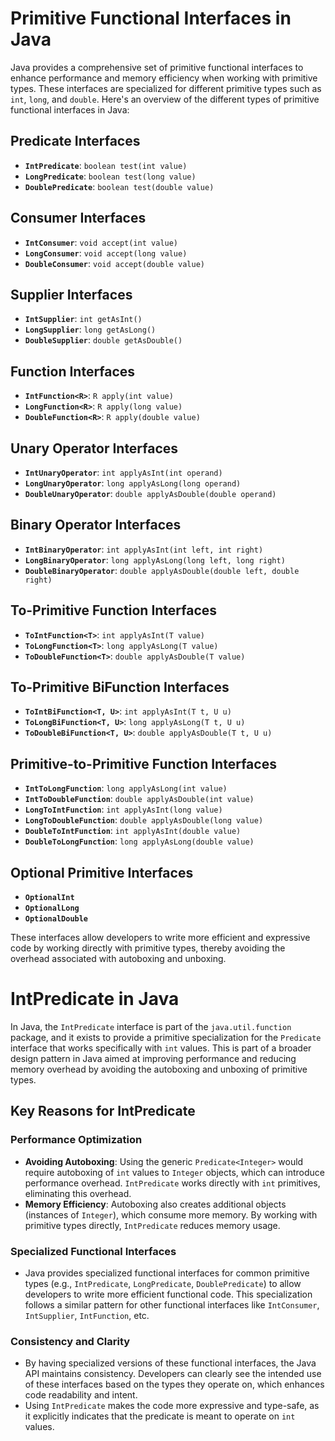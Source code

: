 # Primitive Functional Interfaces in Java

Java provides a comprehensive set of primitive functional interfaces to enhance performance and memory efficiency when working with primitive types. These interfaces are specialized for different primitive types such as `int`, `long`, and `double`. Here's an overview of the different types of primitive functional interfaces in Java:

## Predicate Interfaces
- **`IntPredicate`**: `boolean test(int value)`
- **`LongPredicate`**: `boolean test(long value)`
- **`DoublePredicate`**: `boolean test(double value)`

## Consumer Interfaces
- **`IntConsumer`**: `void accept(int value)`
- **`LongConsumer`**: `void accept(long value)`
- **`DoubleConsumer`**: `void accept(double value)`

## Supplier Interfaces
- **`IntSupplier`**: `int getAsInt()`
- **`LongSupplier`**: `long getAsLong()`
- **`DoubleSupplier`**: `double getAsDouble()`

## Function Interfaces
- **`IntFunction<R>`**: `R apply(int value)`
- **`LongFunction<R>`**: `R apply(long value)`
- **`DoubleFunction<R>`**: `R apply(double value)`

## Unary Operator Interfaces
- **`IntUnaryOperator`**: `int applyAsInt(int operand)`
- **`LongUnaryOperator`**: `long applyAsLong(long operand)`
- **`DoubleUnaryOperator`**: `double applyAsDouble(double operand)`

## Binary Operator Interfaces
- **`IntBinaryOperator`**: `int applyAsInt(int left, int right)`
- **`LongBinaryOperator`**: `long applyAsLong(long left, long right)`
- **`DoubleBinaryOperator`**: `double applyAsDouble(double left, double right)`

## To-Primitive Function Interfaces
- **`ToIntFunction<T>`**: `int applyAsInt(T value)`
- **`ToLongFunction<T>`**: `long applyAsLong(T value)`
- **`ToDoubleFunction<T>`**: `double applyAsDouble(T value)`

## To-Primitive BiFunction Interfaces
- **`ToIntBiFunction<T, U>`**: `int applyAsInt(T t, U u)`
- **`ToLongBiFunction<T, U>`**: `long applyAsLong(T t, U u)`
- **`ToDoubleBiFunction<T, U>`**: `double applyAsDouble(T t, U u)`

## Primitive-to-Primitive Function Interfaces
- **`IntToLongFunction`**: `long applyAsLong(int value)`
- **`IntToDoubleFunction`**: `double applyAsDouble(int value)`
- **`LongToIntFunction`**: `int applyAsInt(long value)`
- **`LongToDoubleFunction`**: `double applyAsDouble(long value)`
- **`DoubleToIntFunction`**: `int applyAsInt(double value)`
- **`DoubleToLongFunction`**: `long applyAsLong(double value)`

## Optional Primitive Interfaces
- **`OptionalInt`**
- **`OptionalLong`**
- **`OptionalDouble`**

These interfaces allow developers to write more efficient and expressive code by working directly with primitive types, thereby avoiding the overhead associated with autoboxing and unboxing.

# IntPredicate in Java

In Java, the `IntPredicate` interface is part of the `java.util.function` package, and it exists to provide a primitive specialization for the `Predicate` interface that works specifically with `int` values. This is part of a broader design pattern in Java aimed at improving performance and reducing memory overhead by avoiding the autoboxing and unboxing of primitive types.

## Key Reasons for IntPredicate

### Performance Optimization

- **Avoiding Autoboxing**: Using the generic `Predicate<Integer>` would require autoboxing of `int` values to `Integer` objects, which can introduce performance overhead. `IntPredicate` works directly with `int` primitives, eliminating this overhead.
- **Memory Efficiency**: Autoboxing also creates additional objects (instances of `Integer`), which consume more memory. By working with primitive types directly, `IntPredicate` reduces memory usage.

### Specialized Functional Interfaces

- Java provides specialized functional interfaces for common primitive types (e.g., `IntPredicate`, `LongPredicate`, `DoublePredicate`) to allow developers to write more efficient functional code. This specialization follows a similar pattern for other functional interfaces like `IntConsumer`, `IntSupplier`, `IntFunction`, etc.

### Consistency and Clarity

- By having specialized versions of these functional interfaces, the Java API maintains consistency. Developers can clearly see the intended use of these interfaces based on the types they operate on, which enhances code readability and intent.
- Using `IntPredicate` makes the code more expressive and type-safe, as it explicitly indicates that the predicate is meant to operate on `int` values.
